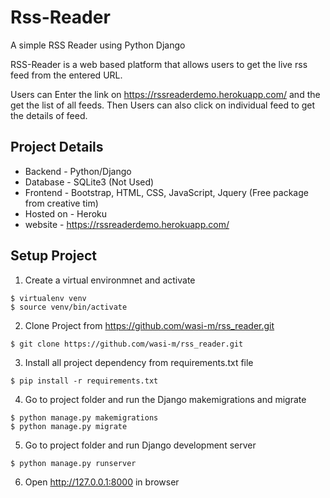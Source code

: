 # Rss-Reader
A simple RSS Reader using Python Django

RSS-Reader is a web based platform that allows users to get the live rss feed from the entered URL.

Users can Enter the link on https://rssreaderdemo.herokuapp.com/ and the get the list of all feeds.
Then Users can also click on individual feed to get the details of feed.


Project Details
--------------------------------------------
- Backend - Python/Django
- Database - SQLite3 (Not Used)
- Frontend - Bootstrap, HTML, CSS, JavaScript, Jquery (Free package from creative tim)
- Hosted on - Heroku
- website - https://rssreaderdemo.herokuapp.com/


Setup Project
--------------------------------------------
1. Create a virtual environmnet and activate
```
$ virtualenv venv
$ source venv/bin/activate
```
2. Clone Project from https://github.com/wasi-m/rss_reader.git
```
$ git clone https://github.com/wasi-m/rss_reader.git
```
3. Install all project dependency from requirements.txt file
```
$ pip install -r requirements.txt
```
4. Go to project folder and run the Django makemigrations and migrate
```
$ python manage.py makemigrations
$ python manage.py migrate
```
5. Go to project folder and run Django development server
```
$ python manage.py runserver
```
6. Open http://127.0.0.1:8000 in browser
